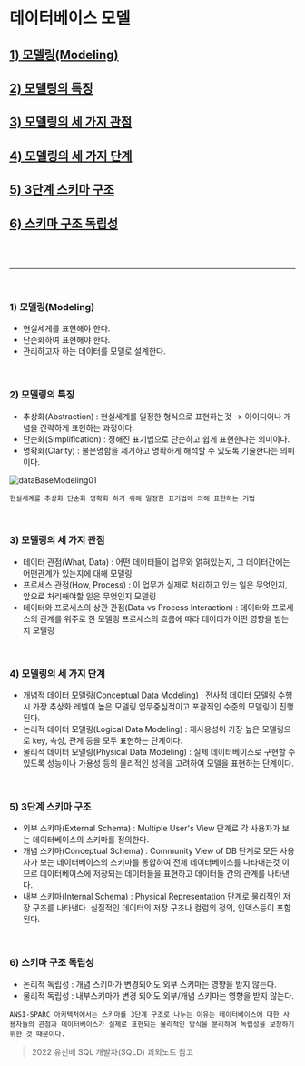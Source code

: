 

<br/>

# 데이터베이스 모델
 ## [1) 모델링(Modeling)](#1-ebaaa8eb8db8eba781modeling-1)
 ## [2) 모델링의 특징](#2-ebaaa8eb8db8eba781ec9d98-ed8ab9eca795-1)
 ## [3) 모델링의 세 가지 관점](#3-ebaaa8eb8db8eba781ec9d98-ec84b8-eab080eca780-eab480eca090-1)
 ## [4) 모델링의 세 가지 단계](#4-ebaaa8eb8db8eba781ec9d98-ec84b8-eab080eca780-eb8ba8eab384-1)
 ## [5) 3단계 스키마 구조](#5-3eb8ba8eab384-ec8aa4ed82a4eba788-eab5aceca1b0-1)
 ## [6) 스키마 구조 독립성](#6-ec8aa4ed82a4eba788-eab5aceca1b0-eb8f85eba6bdec84b1-1)

<br/>
<br/>

---------------

<br/>

### 1) 모델링(Modeling)
 - 현실세계를 표현해야 한다.
 - 단순화하여 표현해야 한다.
 - 관리하고자 하는 데이터를 모델로 설계한다.

</br>

### 2) 모델링의 특징
 - 추상화(Abstraction) : 현실세계를 일정한 형식으로 표현하는것 -> 아이디어나 개념을 간략하게 표현하는 과정이다.
 - 단순화(Simplification) : 정해진 표기법으로 단순하고 쉽게 표현한다는 의미이다.
 - 명확화(Clarity) : 불분명함을 제거하고 명확하게 해석할 수 있도록 기술한다는 의미이다.

![dataBaseModeling01](https://user-images.githubusercontent.com/80929909/221414591-325d70ff-c4c8-491b-921d-7c3921bf8b96.PNG)

`현실세계를 추상화 단순화 명확화 하기 위해 일정한 표기법에 의해 표현하는 기법`

</br>

### 3) 모델링의 세 가지 관점
 - 데이터 관점(What, Data) : 어떤 데이터들이 업무와 얽혀있는지, 그 데이터간에는 어떤관계가 있는지에 대해 모델링
 - 프로세스 관점(How, Process) : 이 업무가 실제로 처리하고 있는 일은 무엇인지, 앞으로 처리해야할 일은 무엇인지 모델링
 - 데이터와 프로세스의 상관 관점(Data vs Process Interaction) : 데이터와 프로세스의 관계를 위주로 한 모델링 프로세스의 흐름에 따라 데이터가 어떤 영향을 받는지 모델링

</br>

### 4) 모델링의 세 가지 단계
 - 개념적 데이터 모델링(Conceptual Data Modeling) : 전사적 데이터 모델링 수행 시 가장 추상화 레벨이 높은 모델링 업무중심적이고 포괄적인 수준의 모델링이 진행된다.
 - 논리적 데이터 모델링(Logical Data Modeling) : 재사용성이 가장 높은 모델링으로 key, 속성, 관계 등을 모두 표현하는 단계이다.
 - 물리적 데이터 모델링(Physical Data Modeling) : 실제 데이터베이스로 구현할 수 있도록 성능이나 가용성 등의 물리적인 성격을 고려하여 모델을 표현하는 단계이다.

<br/>

### 5) 3단계 스키마 구조
 - 외부 스키마(External Schema) : Multiple User's View 단계로 각 사용자가 보는 데이터베이스의 스키마를 정의한다.
 - 개념 스키마(Conceptual Schema) : Community View of DB 단계로 모든 사용자가 보는 데이터베이스의 스키마를 통합하여 전체 데이터베이스를 나타내는것 이므로 데이터베이스에 저장되는 데이터들을 표현하고 데이터들 간의 관계를 나타낸다.
 - 내부 스키마(Internal Schema) :  Physical Representation 단계로 물리적인 저장 구조를 나타낸다. 실질적인 데이터의 저장 구조나 컬럼의 정의, 인덱스등이 포함된다.

 <br/>

### 6) 스키마 구조 독립성
 - 논리적 독립성 : 개념 스키마가 변경되어도 외부 스키마는 영향을 받지 않는다.
 - 물리적 독립성 : 내부스키마가 변경 되어도 외부/개념 스키마는 영향을 받지 않는다.

 `ANSI-SPARC 아키텍처에서는 스키마를 3단계 구조로 나누는 이유는 데이터베이스에 대한 사용자들의 관점과 데이터베이스가 실제로 표현되는 물리적인 방식을 분리하여 독립성을 보장하기 위한 것 때문이다.`





> 2022 유선배 SQL 개발자(SQLD) 괴외노트 참고